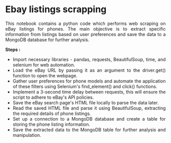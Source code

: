 <div align="justify"> 
  
# Ebay listings scrapping

This notebook contains a python code which performs web scraping on eBay listings for phones. The main objective is to extract specific information from listings based on user preferences and save the data to a MongoDB database for further analysis.

**Steps :**
- Import necessary libraries -  pandas, requests, BeautifulSoup, time, and selenium for web automation.
- Load the eBay URL by passing it as an argument to the driver.get() function to open the webpage.
- Gather user preferences for phone models and automate the application of these filters using Selenium's find_element() and click() functions.
- Implement a 3-second time delay between requests, this will ensure the script to adhere to eBay's API policies.
- Save the eBay search page's HTML file locally to parse the data later.
- Read the saved HTML file and parse it using BeautifulSoup, extracting the required details of phone listings.
- Set up a connection to a MongoDB database and create a table for storing the phone listing information.
- Save the extracted data to the MongoDB table for further analysis and manipulation.
